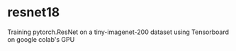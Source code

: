 # resnet18
Training pytorch.ResNet on a tiny-imagenet-200 dataset using Tensorboard on google colab's GPU
